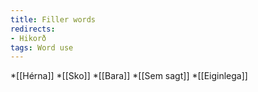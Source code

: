```yaml
---
title: Filler words
redirects:
- Hikorð
tags: Word use
---
```


*[[Hérna]]
*[[Sko]]
*[[Bara]]
*[[Sem sagt]]
*[[Eiginlega]]

